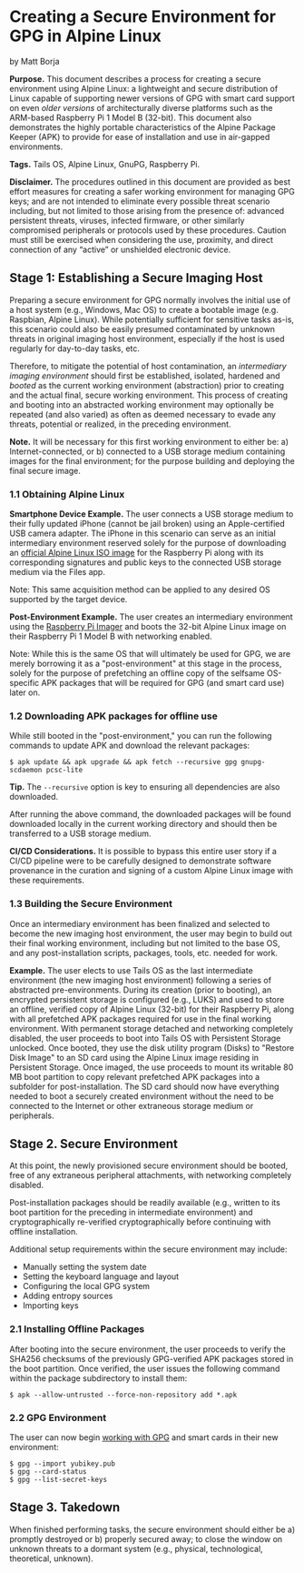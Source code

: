 # Creating a Secure Environment for GPG in Alpine Linux

by Matt Borja

**Purpose.** This document describes a process for creating a secure environment using Alpine Linux: a lightweight and secure distribution of Linux capable of supporting newer versions of GPG with smart card support on even *older versions* of architecturally diverse platforms such as the ARM-based Raspberry Pi 1 Model B (32-bit). This document  also demonstrates the highly portable characteristics of the Alpine Package Keeper (APK) to provide for ease of installation and use in air-gapped environments.

**Tags.** Tails OS, Alpine Linux, GnuPG, Raspberry Pi.

**Disclaimer.** The procedures outlined in this document are provided as best effort measures for creating a safer working environment for managing GPG keys; and are not intended to eliminate every possible threat scenario including, but not limited to those arising from the presence of: advanced persistent threats, viruses, infected firmware, or other similarly compromised peripherals or protocols used by these procedures. Caution must still be exercised when considering the use, proximity, and direct connection of any “active” or unshielded electronic device.

## Stage 1: Establishing a Secure Imaging Host

Preparing a secure environment for GPG normally involves the initial use of a host system (e.g., Windows, Mac OS) to create a bootable image (e.g. Raspbian, Alpine Linux). While potentially sufficient for sensitive tasks as-is, this scenario could also be easily presumed contaminated by unknown threats in original imaging host environment, especially if the host is used regularly for day-to-day tasks, etc.

Therefore, to mitigate the potential of host contamination, an *intermediary imaging environment* should first be established, isolated, hardened and *booted* as the current working environment (abstraction) prior to creating and the actual final, secure working environment. This process of creating and booting into an abstracted working environment may optionally be repeated (and also varied) as often as deemed necessary to evade any threats, potential or realized, in the preceding environment.

**Note.** It will be necessary for this first working environment to either be: a) Internet-connected, or b) connected to a USB storage medium containing images for the final environment; for the purpose building and deploying the final secure image.

### 1.1 Obtaining Alpine Linux
**Smartphone Device Example.** The user connects a USB storage medium to their fully updated iPhone (cannot be jail broken) using an Apple-certified USB camera adapter. The iPhone in this scenario can serve as an initial intermediary environment reserved solely for the purpose of downloading an [official Alpine Linux ISO image](https://alpinelinux.org/downloads/) for the Raspberry Pi along with its corresponding signatures and public keys to the connected USB storage medium via the Files app.

Note: This same acquisition method can be applied to any desired OS supported by the target device.

**Post-Environment Example.** The user creates an intermediary environment using the [Raspberry Pi Imager](https://www.raspberrypi.com/software/) and boots the 32-bit Alpine Linux image on their Raspberry Pi 1 Model B with networking enabled.

Note: While this is the same OS that will ultimately be used for GPG, we are merely borrowing it as a "post-environment" at this stage in the process, solely for the purpose of prefetching an offline copy of the selfsame OS-specific APK packages that will be required for GPG (and smart card use) later on.

### 1.2 Downloading APK packages for offline use
While still booted in the "post-environment," you can run the following commands to update APK and download the relevant packages:
```shell
$ apk update && apk upgrade && apk fetch --recursive gpg gnupg-scdaemon pcsc-lite
```

**Tip.** The `--recursive` option is key to ensuring all dependencies are also downloaded.

After running the above command, the downloaded packages will be found downloaded locally in the current working directory and should then be transferred to a USB storage medium.

**CI/CD Considerations.** It is possible to bypass this entire user story if a CI/CD pipeline were to be carefully designed to demonstrate software provenance in the curation and signing of a custom Alpine Linux image with these requirements.

### 1.3 Building the Secure Environment
Once an intermediary environment has been finalized and selected to become the new imaging host environment, the user may begin to build out their final working environment, including but not limited to the base OS, and any post-installation scripts, packages, tools, etc. needed for work.

**Example.** The user elects to use Tails OS as the last intermediate environment (the new imaging host environment) following a series of abstracted pre-environments. During its creation (prior to booting), an encrypted persistent storage is configured (e.g., LUKS) and used to store an offline, verified copy of Alpine Linux (32-bit) for their Raspberry Pi, along with all prefetched APK packages required for use in the final working environment. With permanent storage detached and networking completely disabled, the user proceeds to boot into Tails OS with Persistent Storage unlocked. Once booted, they use the disk utility program (Disks) to "Restore Disk Image" to an SD card using the Alpine Linux image residing in Persistent Storage. Once imaged, the use proceeds to mount its writable 80 MB boot partition to copy relevant prefetched APK packages into a subfolder for post-installation. The SD card should now have everything needed to boot a securely created environment without the need to be connected to the Internet or other extraneous storage medium or peripherals.

## Stage 2. Secure Environment

At this point, the newly provisioned secure environment should be booted, free of any extraneous peripheral attachments, with networking completely disabled.

Post-installation packages should be readily available (e.g., written to its boot partition for the preceding in intermediate environment) and cryptographically re-verified cryptographically before continuing with offline installation.

Additional setup requirements within the secure environment may include:

- Manually setting the system date
- Setting the keyboard language and layout
- Configuring the local GPG system
- Adding entropy sources
- Importing keys

### 2.1 Installing Offline Packages
After booting into the secure environment, the user proceeds to verify the SHA256 checksums of the previously GPG-verified APK packages stored in the boot partition. Once verified, the user issues the following command within the package subdirectory to install them:

```shell
$ apk --allow-untrusted --force-non-repository add *.apk
```

### 2.2 GPG Environment
The user can now begin [working with GPG](https://github.com/drduh/YubiKey-Guide?tab=readme-ov-file#prepare-gnupg) and smart cards in their new environment:

```shell
$ gpg --import yubikey.pub
$ gpg --card-status
$ gpg --list-secret-keys
```

## Stage 3. Takedown

When finished performing tasks, the secure environment should either be a) promptly destroyed or b) properly secured away; to close the window on unknown threats to a dormant system (e.g., physical, technological, theoretical, unknown).